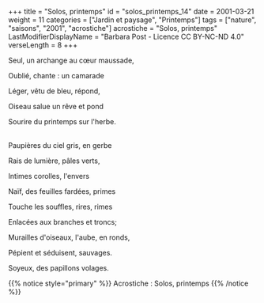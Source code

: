 +++
title = "Solos, printemps"
id = "solos_printemps_14"
date = 2001-03-21
weight = 11
categories = ["Jardin et paysage", "Printemps"]
tags = ["nature", "saisons", "2001", "acrostiche"]
acrostiche = "Solos, printemps"
LastModifierDisplayName = "Barbara Post - Licence CC BY-NC-ND 4.0"
verseLength = 8
+++

Seul, un archange au cœur maussade,

Oublié, chante : un camarade

Léger, vêtu de bleu, répond,

Oiseau salue un rêve et pond

Sourire du printemps sur l'herbe.

 \
Paupières du ciel gris, en gerbe

Rais de lumière, pâles verts,

Intimes corolles, l'envers

Naïf, des feuilles fardées, primes

Touche les souffles, rires, rimes

Enlacées aux branches et troncs;

Murailles d'oiseaux, l'aube, en ronds,

Pépient et séduisent, sauvages.

Soyeux, des papillons volages.

{{% notice style="primary" %}}
Acrostiche : Solos, printemps
{{% /notice %}}
